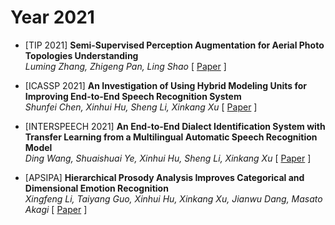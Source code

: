 # Year 2021

- [TIP 2021] **Semi-Supervised Perception Augmentation for Aerial Photo Topologies Understanding**  
*Luming Zhang, Zhigeng Pan, Ling Shao*  [ [Paper](https://aclanthology.org/2023.findings-acl.367.pdf) ]

- [ICASSP 2021] **An Investigation of Using Hybrid Modeling Units for Improving End-to-End Speech Recognition System**  
*Shunfei Chen, Xinhui Hu, Sheng Li, Xinkang Xu*  [ [Paper](https://ieeexplore.ieee.org/abstract/document/9414598) ]

- [INTERSPEECH 2021] **An End-to-End Dialect Identification System with Transfer Learning from a Multilingual Automatic Speech Recognition Model**  
*Ding Wang, Shuaishuai Ye, Xinhui Hu, Sheng Li, Xinkang Xu*  [ [Paper](https://www.isca-archive.org/interspeech_2021/wang21z_interspeech.pdf) ]



- [APSIPA] **Hierarchical Prosody Analysis  Improves Categorical and Dimensional Emotion Recognition**  
*Xingfeng Li, Taiyang Guo, Xinhui Hu, Xinkang Xu, Jianwu Dang, Masato Akagi*  [ [Paper](https://ieeexplore.ieee.org/document/9689512) ]


